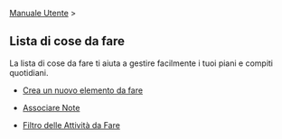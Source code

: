 [Manuale Utente](/dragonnest/drawnote/manual/en) >

Lista di cose da fare
---

La lista di cose da fare ti aiuta a gestire facilmente i tuoi piani e compiti quotidiani.
- [Crea un nuovo elemento da fare](create_a_new_to_do.md)

- [Associare Note](associated_notes.md)

- [Filtro delle Attività da Fare](to_do_filter.md)